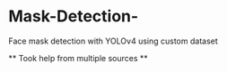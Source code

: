 # Mask-Detection-
Face mask detection with YOLOv4 using custom dataset


** Took help from multiple sources **
